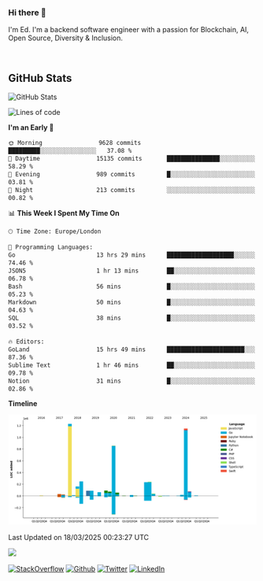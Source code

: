 ### Hi there 👋
 I'm Ed. I'm a backend software engineer with a passion for Blockchain, AI, Open Source, Diversity & Inclusion.

<br />

<h2>GitHub Stats</h2>
<p><img src="https://github-readme-stats.vercel.app/api?username=echarrod&amp;show_icons=true" alt="GitHub Stats"></p>

<!--START_SECTION:waka-->
![Lines of code](https://img.shields.io/badge/From%20Hello%20World%20I%27ve%20Written-4.8%20million%20lines%20of%20code-blue)

**I'm an Early 🐤** 

```text
🌞 Morning                9628 commits        █████████░░░░░░░░░░░░░░░░   37.08 % 
🌆 Daytime                15135 commits       ███████████████░░░░░░░░░░   58.29 % 
🌃 Evening                989 commits         █░░░░░░░░░░░░░░░░░░░░░░░░   03.81 % 
🌙 Night                  213 commits         ░░░░░░░░░░░░░░░░░░░░░░░░░   00.82 % 
```


📊 **This Week I Spent My Time On** 

```text
🕑︎ Time Zone: Europe/London

💬 Programming Languages: 
Go                       13 hrs 29 mins      ███████████████████░░░░░░   74.46 % 
JSON5                    1 hr 13 mins        ██░░░░░░░░░░░░░░░░░░░░░░░   06.78 % 
Bash                     56 mins             █░░░░░░░░░░░░░░░░░░░░░░░░   05.23 % 
Markdown                 50 mins             █░░░░░░░░░░░░░░░░░░░░░░░░   04.63 % 
SQL                      38 mins             █░░░░░░░░░░░░░░░░░░░░░░░░   03.52 % 

🔥 Editors: 
GoLand                   15 hrs 49 mins      ██████████████████████░░░   87.36 % 
Sublime Text             1 hr 46 mins        ██░░░░░░░░░░░░░░░░░░░░░░░   09.78 % 
Notion                   31 mins             █░░░░░░░░░░░░░░░░░░░░░░░░   02.86 % 
```

**Timeline**

![Lines of Code chart](https://raw.githubusercontent.com/echarrod/echarrod/main/assets/bar_graph.png)


 Last Updated on 18/03/2025 00:23:27 UTC
<!--END_SECTION:waka-->

![](https://komarev.com/ghpvc/?username=echarrod)

<p>
<a href="https://stackoverflow.com/users/1014632/ech" target="_blank"><img alt="StackOverflow" src="https://img.shields.io/badge/-Stackoverflow-FE7A16?style=for-the-badge&logo=stack-overflow&logoColor=white" /></a> 
<a href="https://github.com/echarrod" target="_blank"><img alt="Github" src="https://img.shields.io/badge/GitHub-%2312100E.svg?&style=for-the-badge&logo=Github&logoColor=white" /></a> 
<a href="https://twitter.com/e_harrod" target="_blank"><img alt="Twitter" src="https://img.shields.io/badge/twitter-%231DA1F2.svg?&style=for-the-badge&logo=twitter&logoColor=white" /></a> 
<a href="https://www.linkedin.com/in/ed-harrod" target="_blank"><img alt="LinkedIn" src="https://img.shields.io/badge/linkedin-%230077B5.svg?&style=for-the-badge&logo=linkedin&logoColor=white" /></a>
